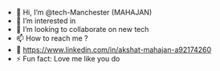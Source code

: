 - 👋 Hi, I’m @tech-Manchester (MAHAJAN)
- 👀 I’m interested in <CODING> <WEB DEV> <CYBERSECURITY>
- 💞️ I’m looking to collaborate on new tech
- 📫 How to reach me ?
- 👀 https://www.linkedin.com/in/akshat-mahajan-a92174260
- ⚡ Fun fact: Love me like you do


